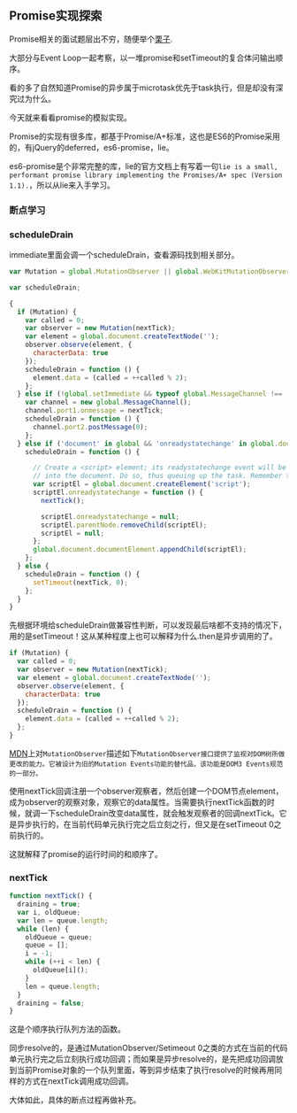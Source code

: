 ## Promise实现探索

Promise相关的面试题层出不穷，随便举个[栗子](https://zhuanlan.zhihu.com/p/30828196).

大部分与Event Loop一起考察，以一堆promise和setTimeout的复合体问输出顺序。

看的多了自然知道Promise的异步属于microtask优先于task执行，但是却没有深究过为什么。

今天就来看看promise的模拟实现。

Promise的实现有很多库，都基于Promise/A+标准，这也是ES6的Promise采用的，有jQuery的deferred，es6-promise，lie。

es6-promise是个非常完整的库，lie的官方文档上有写着一句`lie is a small, performant promise library implementing the Promises/A+ spec (Version 1.1).`，所以从lie来入手学习。

### 断点学习

### scheduleDrain

immediate里面会调一个scheduleDrain，查看源码找到相关部分。

```javascript
var Mutation = global.MutationObserver || global.WebKitMutationObserver;

var scheduleDrain;

{
  if (Mutation) {
    var called = 0;
    var observer = new Mutation(nextTick);
    var element = global.document.createTextNode('');
    observer.observe(element, {
      characterData: true
    });
    scheduleDrain = function () {
      element.data = (called = ++called % 2);
    };
  } else if (!global.setImmediate && typeof global.MessageChannel !== 'undefined') {
    var channel = new global.MessageChannel();
    channel.port1.onmessage = nextTick;
    scheduleDrain = function () {
      channel.port2.postMessage(0);
    };
  } else if ('document' in global && 'onreadystatechange' in global.document.createElement('script')) {
    scheduleDrain = function () {

      // Create a <script> element; its readystatechange event will be fired asynchronously once it is inserted
      // into the document. Do so, thus queuing up the task. Remember to clean up once it's been called.
      var scriptEl = global.document.createElement('script');
      scriptEl.onreadystatechange = function () {
        nextTick();

        scriptEl.onreadystatechange = null;
        scriptEl.parentNode.removeChild(scriptEl);
        scriptEl = null;
      };
      global.document.documentElement.appendChild(scriptEl);
    };
  } else {
    scheduleDrain = function () {
      setTimeout(nextTick, 0);
    };
  }
}
```
先根据环境给scheduleDrain做兼容性判断，可以发现最后啥都不支持的情况下，用的是setTimeout！这从某种程度上也可以解释为什么.then是异步调用的了。

```javascript
if (Mutation) {
  var called = 0;
  var observer = new Mutation(nextTick);
  var element = global.document.createTextNode('');
  observer.observe(element, {
    characterData: true
  });
  scheduleDrain = function () {
    element.data = (called = ++called % 2);
  };
}
```

[MDN](https://developer.mozilla.org/zh-CN/docs/Web/API/MutationObserver)上对`MutationObserver`描述如下`MutationObserver接口提供了监视对DOM树所做更改的能力。它被设计为旧的Mutation Events功能的替代品，该功能是DOM3 Events规范的一部分。`

使用nextTick回调注册一个observer观察者，然后创建一个DOM节点element，成为observer的观察对象，观察它的data属性。当需要执行nextTick函数的时候，就调一下scheduleDrain改变data属性，就会触发观察者的回调nextTick。它是异步执行的，在当前代码单元执行完之后立刻之行，但又是在setTimeout 0之前执行的。

这就解释了promise的运行时间的和顺序了。

### nextTick

```javascript
function nextTick() {
  draining = true;
  var i, oldQueue;
  var len = queue.length;
  while (len) {
    oldQueue = queue;
    queue = [];
    i = -1;
    while (++i < len) {
      oldQueue[i]();
    }
    len = queue.length;
  }
  draining = false;
}
```
这是个顺序执行队列方法的函数。

同步resolve的，是通过MutationObserver/Setimeout 0之类的方式在当前的代码单元执行完之后立刻执行成功回调；而如果是异步resolve的，是先把成功回调放到当前Promise对象的一个队列里面，等到异步结束了执行resolve的时候再用同样的方式在nextTick调用成功回调。

大体如此，具体的断点过程再做补充。